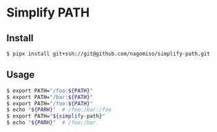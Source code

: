 # Simplify PATH
## Install

```console
$ pipx install git+ssh://git@github.com/nagomiso/simplify-path.git
```

## Usage

```bash
$ export PATH="/foo:${PATH}"
$ export PATH="/bar:${PATH}"
$ export PATH="/foo:${PATH}"
$ echo "${PARH}"  # /foo:/bar:/foo
$ export PATH="${simplify-path}"
$ echo "${PARH}"  # /foo:/bar
```
